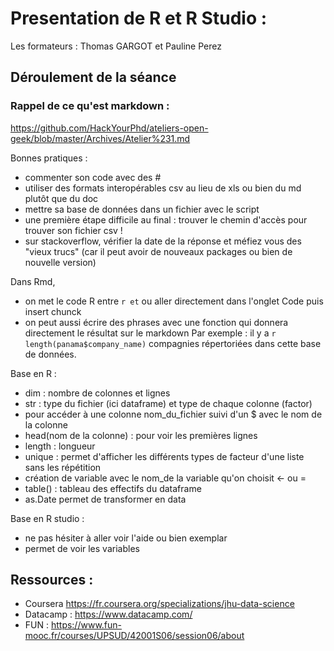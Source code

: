 # Presentation de R et R Studio :

Les formateurs : Thomas GARGOT et Pauline Perez

## Déroulement de la séance 

### Rappel de ce qu'est markdown :

https://github.com/HackYourPhd/ateliers-open-geek/blob/master/Archives/Atelier%231.md

Bonnes pratiques :

- commenter son code avec des #
- utiliser des formats interopérables csv au lieu de xls ou bien du md plutôt que du doc
- mettre sa base de données dans un fichier avec le script
- une première étape difficile au final : trouver le chemin d'accès pour trouver son fichier csv !
- sur stackoverflow, vérifier la date de la réponse et méfiez vous des "vieux trucs" (car il peut avoir de nouveaux packages ou bien de nouvelle version)

Dans Rmd,

- on met le code R entre ``` r et ``` ou aller directement dans l'onglet Code puis insert chunck
- on peut aussi écrire des phrases avec une fonction qui donnera directement le résultat sur le markdown
Par exemple : il y a `r length(panama$company_name)` compagnies répertoriées dans cette base de données.


Base en R :

- dim : nombre de colonnes et lignes
- str : type du fichier (ici dataframe) et type de chaque colonne (factor)
- pour accéder à une colonne nom_du_fichier suivi d'un $ avec le nom de la colonne
- head(nom de la colonne) : pour voir les premières lignes
- length : longueur
- unique : permet d'afficher les différents types de facteur d'une liste sans les répétition
- création de variable avec le nom_de la variable qu'on choisit <- ou =
- table() : tableau des effectifs du dataframe
- as.Date permet de transformer en data

Base en R studio :
- ne pas hésiter à aller voir l'aide ou bien exemplar
- permet de voir les variables

## Ressources :

- Coursera https://fr.coursera.org/specializations/jhu-data-science
- Datacamp : https://www.datacamp.com/
- FUN : https://www.fun-mooc.fr/courses/UPSUD/42001S06/session06/about
